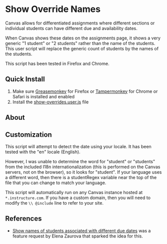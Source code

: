 # Show Override Names
Canvas allows for differentiated assignments where different sections or individual students can have different due and availability dates.

When Canvas shows these dates on the assignments page, it shows a very generic "1 student" or "2 students" rather than the name of the students. This user script will replace the generic count of students by the names of the students.

This script has been tested in Firefox and Chrome.

## Quick Install
1. Make sure [Greasemonkey](https://addons.mozilla.org/en-us/firefox/addon/greasemonkey/) for Firefox or [Tampermonkey](http://tampermonkey.net/) for Chrome or Safari is installed and enabled
2. Install the [show-overrides.user.js](https://github.com/jamesjonesmath/canvancement/raw/master/assignments/show-overrides/show-overrides.user.js) file

## About

## Customization
This script will attempt to detect the date using your locale. It has been tested with the "en" locale (English).

However, I was unable to determine the word for "student" or "students" from the included I18n internationalization (this is performed on the Canvas servers, not on the browser), so it looks for "student". If your language uses a different word, then there is a studentRegex variable near the top of the file that you can change to match your language.

This script will automatically run on any Canvas instance hosted at ``*.instructure.com``. If you have a custom domain, then you will need to modify the `\\ @include` line to refer to your site.

## References
* [Show names of students associated with different due dates](https://community.canvaslms.com/ideas/4963) was a feature request by Elena Zaurova that sparked the idea for this.
